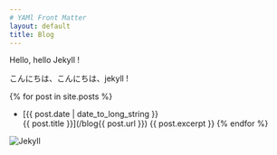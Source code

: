 ```yaml
---
# YAMl Front Matter
layout: default
title: Blog
---
```


Hello, hello Jekyll !  


こんにちは、こんにちは、jekyll !  


{% for post in site.posts %}
 - [{{ post.date | date_to_long_string }}<br>{{ post.title }}](/blog{{ post.url }})
{{ post.excerpt }}
{% endfor %}

![Jekyll](/blog/common/images/jekyll.png)
